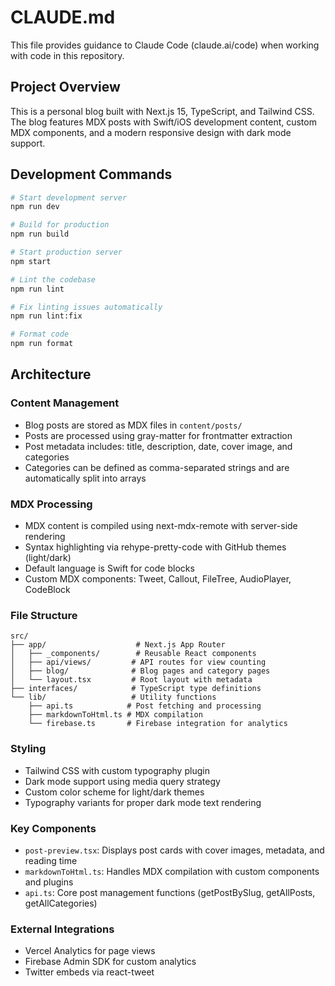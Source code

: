 # CLAUDE.md

This file provides guidance to Claude Code (claude.ai/code) when working with code in this repository.

## Project Overview

This is a personal blog built with Next.js 15, TypeScript, and Tailwind CSS. The blog features MDX posts with Swift/iOS development content, custom MDX components, and a modern responsive design with dark mode support.

## Development Commands

```bash
# Start development server
npm run dev

# Build for production
npm run build

# Start production server
npm start

# Lint the codebase
npm run lint

# Fix linting issues automatically
npm run lint:fix

# Format code
npm run format
```

## Architecture

### Content Management
- Blog posts are stored as MDX files in `content/posts/`
- Posts are processed using gray-matter for frontmatter extraction
- Post metadata includes: title, description, date, cover image, and categories
- Categories can be defined as comma-separated strings and are automatically split into arrays

### MDX Processing
- MDX content is compiled using next-mdx-remote with server-side rendering
- Syntax highlighting via rehype-pretty-code with GitHub themes (light/dark)
- Default language is Swift for code blocks
- Custom MDX components: Tweet, Callout, FileTree, AudioPlayer, CodeBlock

### File Structure
```
src/
├── app/                    # Next.js App Router
│   ├── _components/        # Reusable React components
│   ├── api/views/         # API routes for view counting
│   ├── blog/              # Blog pages and category pages
│   └── layout.tsx         # Root layout with metadata
├── interfaces/            # TypeScript type definitions
└── lib/                   # Utility functions
    ├── api.ts            # Post fetching and processing
    ├── markdownToHtml.ts # MDX compilation
    └── firebase.ts       # Firebase integration for analytics
```

### Styling
- Tailwind CSS with custom typography plugin
- Dark mode support using media query strategy
- Custom color scheme for light/dark themes
- Typography variants for proper dark mode text rendering

### Key Components
- `post-preview.tsx`: Displays post cards with cover images, metadata, and reading time
- `markdownToHtml.ts`: Handles MDX compilation with custom components and plugins
- `api.ts`: Core post management functions (getPostBySlug, getAllPosts, getAllCategories)

### External Integrations
- Vercel Analytics for page views
- Firebase Admin SDK for custom analytics
- Twitter embeds via react-tweet